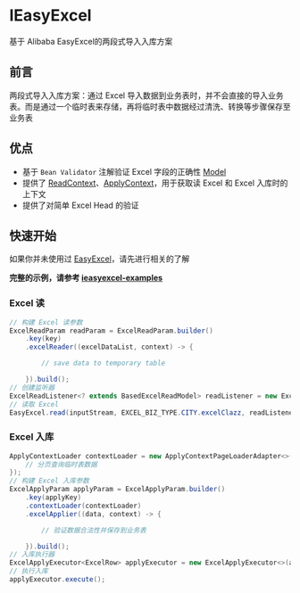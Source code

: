 # IEasyExcel
基于 Alibaba EasyExcel的两段式导入入库方案

## 前言

两段式导入入库方案：通过 Excel 导入数据到业务表时，并不会直接的导入业务表。而是通过一个临时表来存储，再将临时表中数据经过清洗、转换等步骤保存至业务表

## 优点

- 基于 `Bean Validator` 注解验证 Excel 字段的正确性 [Model](https://github.com/leslie-gl/ieasyexcel-examples/blob/master/src/main/java/com/leslie/framework/ieasyexcel/example/entity/excel/CityExcel.java)
- 提供了 [ReadContext](https://github.com/leslie-gl/ieasyexcel/blob/master/src/main/java/com/leslie/framework/ieasyexcel/context/ReadContext.java)、[ApplyContext](https://github.com/leslie-gl/ieasyexcel/blob/master/src/main/java/com/leslie/framework/ieasyexcel/context/ApplyContext.java)，用于获取读 Excel 和 Excel 入库时的上下文
- 提供了对简单 Excel Head 的验证

## 快速开始

如果你并未使用过 [EasyExcel](https://github.com/alibaba/easyexcel)，请先进行相关的了解

**完整的示例，请参考 [ieasyexcel-examples](https://github.com/leslie-gl/ieasyexcel-examples)**

### Excel 读

```java
// 构建 Excel 读参数
ExcelReadParam readParam = ExcelReadParam.builder()
    .key(key)
    .excelReader((excelDataList, context) -> {

        // save data to temporary table

    }).build();
// 创建监听器
ExcelReadListener<? extends BasedExcelReadModel> readListener = new ExcelReadListener<>(readParam);
// 读取 Excel
EasyExcel.read(inputStream, EXCEL_BIZ_TYPE.CITY.excelClazz, readListener).sheet().doRead();
```

### Excel 入库

```java
ApplyContextLoader contextLoader = new ApplyContextPageLoaderAdapter<>(pageable -> {
    // 分页查询临时表数据
});
// 构建 Excel 入库参数
ExcelApplyParam applyParam = ExcelApplyParam.builder()
    .key(applyKey)
    .contextLoader(contextLoader)
    .excelApplier((data, context) -> {

        // 验证数据合法性并保存到业务表

    }).build();
// 入库执行器
ExcelApplyExecutor<ExcelRow> applyExecutor = new ExcelApplyExecutor<>(applyParam);
// 执行入库
applyExecutor.execute();
```